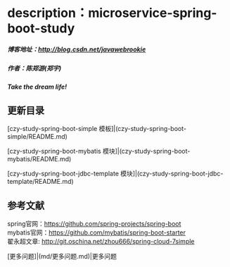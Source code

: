 # description：microservice-spring-boot-study
##### 博客地址：http://blog.csdn.net/javawebrookie
##### 作者：陈郑游(郑宇)
##### Take the dream life!



## 更新目录
[czy-study-spring-boot-simple 模板]|(czy-study-spring-boot-simple/README.md) 
   
    
   
[czy-study-spring-boot-mybatis 模块]|(czy-study-spring-boot-mybatis/README.md)


[czy-study-spring-boot-jdbc-template 模块]|(czy-study-spring-boot-jdbc-template/README.md)





## 参考文献
spring官网：https://github.com/spring-projects/spring-boot  
mybatis官网：https://github.com/mybatis/spring-boot-starter      
翟永超文章: http://git.oschina.net/zhou666/spring-cloud-7simple





[更多问题]|(md/更多问题.md)|更多问题










